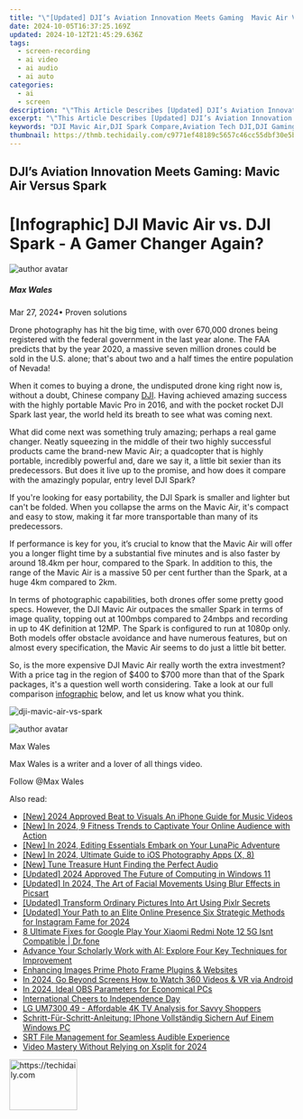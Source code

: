```yaml
---
title: "\"[Updated] DJI’s Aviation Innovation Meets Gaming  Mavic Air Versus Spark for 2024\""
date: 2024-10-05T16:37:25.169Z
updated: 2024-10-12T21:45:29.636Z
tags: 
  - screen-recording
  - ai video
  - ai audio
  - ai auto
categories: 
  - ai
  - screen
description: "\"This Article Describes [Updated] DJI’s Aviation Innovation Meets Gaming: Mavic Air Versus Spark for 2024\""
excerpt: "\"This Article Describes [Updated] DJI’s Aviation Innovation Meets Gaming: Mavic Air Versus Spark for 2024\""
keywords: "DJI Mavic Air,DJI Spark Compare,Aviation Tech DJI,DJI Gaming Drone,Mavic Air Vs. Spark,DJI Innovation Game,DJI Drones For Gaming"
thumbnail: https://thmb.techidaily.com/c9771ef48189c5657c46cc55dbf30e5b22c5c13c4b41b02a192204985e15f302.jpg
---
```


## DJI’s Aviation Innovation Meets Gaming: Mavic Air Versus Spark

# \[Infographic\] DJI Mavic Air vs. DJI Spark - A Gamer Changer Again?

![author avatar](https://images.wondershare.com/filmora/article-images/max-wales-author.jpg)

##### Max Wales

 Mar 27, 2024• Proven solutions

Drone photography has hit the big time, with over 670,000 drones being registered with the federal government in the last year alone. The FAA predicts that by the year 2020, a massive seven million drones could be sold in the U.S. alone; that's about two and a half times the entire population of Nevada!

When it comes to buying a drone, the undisputed drone king right now is, without a doubt, Chinese company [DJI](https://www.dji.com/). Having achieved amazing success with the highly portable Mavic Pro in 2016, and with the pocket rocket DJI Spark last year, the world held its breath to see what was coming next.

What did come next was something truly amazing; perhaps a real game changer. Neatly squeezing in the middle of their two highly successful products came the brand-new Mavic Air; a quadcopter that is highly portable, incredibly powerful and, dare we say it, a little bit sexier than its predecessors. But does it live up to the promise, and how does it compare with the amazingly popular, entry level DJI Spark?

If you're looking for easy portability, the DJI Spark is smaller and lighter but can't be folded. When you collapse the arms on the Mavic Air, it's compact and easy to stow, making it far more transportable than many of its predecessors.

If performance is key for you, it’s crucial to know that the Mavic Air will offer you a longer flight time by a substantial five minutes and is also faster by around 18.4km per hour, compared to the Spark. In addition to this, the range of the Mavic Air is a massive 50 per cent further than the Spark, at a huge 4km compared to 2km.

In terms of photographic capabilities, both drones offer some pretty good specs. However, the DJI Mavic Air outpaces the smaller Spark in terms of image quality, topping out at 100mbps compared to 24mbps and recording in up to 4K definition at 12MP. The Spark is configured to run at 1080p only. Both models offer obstacle avoidance and have numerous features, but on almost every specification, the Mavic Air seems to do just a little bit better.

So, is the more expensive DJI Mavic Air really worth the extra investment? With a price tag in the region of $400 to $700 more than that of the Spark packages, it's a question well worth considering. Take a look at our full comparison [infographic](https://tools.techidaily.com/wondershare/filmora/download/) below, and let us know what you think.

![dji-mavic-air-vs-spark](https://images.wondershare.com/filmora/article-images/dji-mavic-air-vs-spark.jpeg)

![author avatar](https://images.wondershare.com/filmora/article-images/max-wales-author.jpg)

Max Wales

Max Wales is a writer and a lover of all things video.

Follow @Max Wales


<ins class="adsbygoogle"
     style="display:block"
     data-ad-format="autorelaxed"
     data-ad-client="ca-pub-7571918770474297"
     data-ad-slot="1223367746"></ins>



<ins class="adsbygoogle"
     style="display:block"
     data-ad-client="ca-pub-7571918770474297"
     data-ad-slot="8358498916"
     data-ad-format="auto"
     data-full-width-responsive="true"></ins>


<span class="atpl-alsoreadstyle">Also read:</span>
<div><ul>
<li><a href="https://article-tips.techidaily.com/new-2024-approved-beat-to-visuals-an-iphone-guide-for-music-videos/"><u>[New] 2024 Approved Beat to Visuals An iPhone Guide for Music Videos</u></a></li>
<li><a href="https://facebook-video-footage.techidaily.com/new-in-2024-9-fitness-trends-to-captivate-your-online-audience-with-action/"><u>[New] In 2024, 9 Fitness Trends to Captivate Your Online Audience with Action</u></a></li>
<li><a href="https://article-tips.techidaily.com/new-in-2024-editing-essentials-embark-on-your-lunapic-adventure/"><u>[New] In 2024, Editing Essentials Embark on Your LunaPic Adventure</u></a></li>
<li><a href="https://article-tips.techidaily.com/new-in-2024-ultimate-guide-to-ios-photography-apps-x-8/"><u>[New] In 2024, Ultimate Guide to iOS Photography Apps (X, 8)</u></a></li>
<li><a href="https://article-tips.techidaily.com/new-tune-treasure-hunt-finding-the-perfect-audio/"><u>[New] Tune Treasure Hunt Finding the Perfect Audio</u></a></li>
<li><a href="https://fox-helps.techidaily.com/updated-2024-approved-the-future-of-computing-in-windows-11/"><u>[Updated] 2024 Approved The Future of Computing in Windows 11</u></a></li>
<li><a href="https://article-tips.techidaily.com/updated-in-2024-the-art-of-facial-movements-using-blur-effects-in-picsart/"><u>[Updated] In 2024, The Art of Facial Movements Using Blur Effects in Picsart</u></a></li>
<li><a href="https://article-tips.techidaily.com/updated-transform-ordinary-pictures-into-art-using-pixlr-secrets/"><u>[Updated] Transform Ordinary Pictures Into Art Using Pixlr Secrets</u></a></li>
<li><a href="https://instagram-video-files.techidaily.com/updated-your-path-to-an-elite-online-presence-six-strategic-methods-for-instagram-fame-for-2024/"><u>[Updated] Your Path to an Elite Online Presence Six Strategic Methods for Instagram Fame for 2024</u></a></li>
<li><a href="https://howto.techidaily.com/8-ultimate-fixes-for-google-play-your-xiaomi-redmi-note-12-5g-isnt-compatible-drfone-by-drfone-fix-android-problems-fix-android-problems/"><u>8 Ultimate Fixes for Google Play Your Xiaomi Redmi Note 12 5G Isnt Compatible | Dr.fone</u></a></li>
<li><a href="https://tech-revival.techidaily.com/advance-your-scholarly-work-with-ai-explore-four-key-techniques-for-improvement/"><u>Advance Your Scholarly Work with AI: Explore Four Key Techniques for Improvement</u></a></li>
<li><a href="https://article-tips.techidaily.com/enhancing-images-prime-photo-frame-plugins-and-websites/"><u>Enhancing Images Prime Photo Frame Plugins & Websites</u></a></li>
<li><a href="https://article-tips.techidaily.com/in-2024-go-beyond-screens-how-to-watch-360-videos-and-vr-via-android/"><u>In 2024, Go Beyond Screens How to Watch 360 Videos & VR via Android</u></a></li>
<li><a href="https://screen-sharing-recording.techidaily.com/in-2024-ideal-obs-parameters-for-economical-pcs/"><u>In 2024, Ideal OBS Parameters for Economical PCs</u></a></li>
<li><a href="https://mondly-stories.techidaily.com/international-cheers-to-independence-day/"><u>International Cheers to Independence Day</u></a></li>
<li><a href="https://buynow-reviews.techidaily.com/lg-um7300-49-affordable-4k-tv-analysis-for-savvy-shoppers/"><u>LG UM7300 49 - Affordable 4K TV Analysis for Savvy Shoppers</u></a></li>
<li><a href="https://fox-web3.techidaily.com/schritt-fur-schritt-anleitung-iphone-vollstandig-sichern-auf-einem-windows-pc/"><u>Schritt-Für-Schritt-Anleitung: IPhone Vollständig Sichern Auf Einem Windows PC</u></a></li>
<li><a href="https://extra-resources.techidaily.com/srt-file-management-for-seamless-audible-experience/"><u>SRT File Management for Seamless Audible Experience</u></a></li>
<li><a href="https://article-tips.techidaily.com/video-mastery-without-relying-on-xsplit-for-2024/"><u>Video Mastery Without Relying on Xsplit for 2024</u></a></li>
</ul></div>

<!-- affiliate ads begin -->
<a href="https://aligracehair.sjv.io/c/5597632/2135406/19272" target="_top" id="2135406">
  <img src="//a.impactradius-go.com/display-ad/19272-2135406" border="0" alt="https://techidaily.com" width="120" height="90"/>
</a>
<img height="0" width="0" src="https://aligracehair.sjv.io/i/5597632/2135406/19272" style="position:absolute;visibility:hidden;" border="0" />
<!-- affiliate ads end -->

